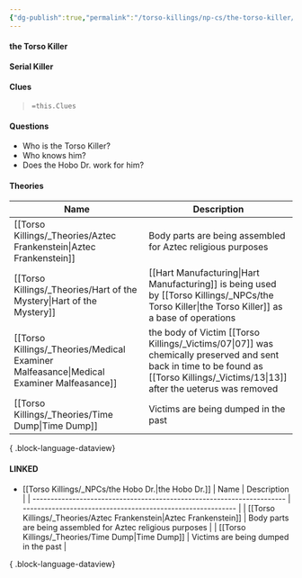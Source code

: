 ```yaml
---
{"dg-publish":true,"permalink":"/torso-killings/np-cs/the-torso-killer/","tags":["Torso"]}
---
```



#### the Torso Killer
**Serial Killer**

#### Clues
> `=this.Clues`

#### Questions
- Who is the Torso Killer?  
- Who knows him?
- Does the Hobo Dr. work for him?

#### Theories
| Name                                                                                       | Description                                                                                                                  |
| ------------------------------------------------------------------------------------------ | ---------------------------------------------------------------------------------------------------------------------------- |
| [[Torso Killings/_Theories/Aztec Frankenstein\|Aztec Frankenstein]]                     | Body parts are being assembled for Aztec religious purposes                                                                  |
| [[Torso Killings/_Theories/Hart of the Mystery\|Hart of the Mystery]]                   | [[Hart Manufacturing\|Hart Manufacturing]] is being used by [[Torso Killings/_NPCs/the Torso Killer\|the Torso Killer]] as a base of operations                                         |
| [[Torso Killings/_Theories/Medical Examiner Malfeasance\|Medical Examiner Malfeasance]] | the body of Victim [[Torso Killings/_Victims/07\|07]] was chemically preserved and sent back in time to be found as [[Torso Killings/_Victims/13\|13]] after the ueterus was removed |
| [[Torso Killings/_Theories/Time Dump\|Time Dump]]                                       | Victims are being dumped in the past                                                                                         |

{ .block-language-dataview}

#### LINKED
- [[Torso Killings/_NPCs/the Hobo Dr.\|the Hobo Dr.]]
| Name                                                                   | Description                                                 |
| ---------------------------------------------------------------------- | ----------------------------------------------------------- |
| [[Torso Killings/_Theories/Aztec Frankenstein\|Aztec Frankenstein]] | Body parts are being assembled for Aztec religious purposes |
| [[Torso Killings/_Theories/Time Dump\|Time Dump]]                   | Victims are being dumped in the past                        |

{ .block-language-dataview}
